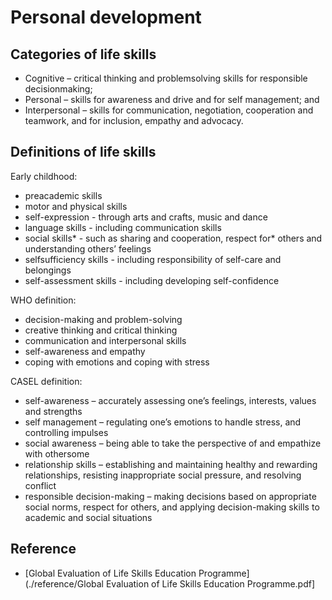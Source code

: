 # Personal development

## Categories of life skills

* Cognitive – critical thinking and problemsolving skills for responsible decisionmaking;
* Personal – skills for awareness and drive and for self management; and
* Interpersonal – skills for communication, negotiation, cooperation and teamwork, and for inclusion, empathy and advocacy.


## Definitions of life skills

Early childhood:

* preacademic skills
* motor and physical skills
* self-expression - through arts and crafts, music and dance
* language skills - including communication skills
* social skills* - such as sharing and cooperation, respect for* others and understanding others’ feelings
* selfsufficiency skills - including responsibility of self-care and belongings
* self-assessment skills - including developing self-confidence

WHO definition:

* decision-making and problem-solving
* creative thinking and critical thinking
* communication and interpersonal skills
* self-awareness and empathy
* coping with emotions and coping with stress

CASEL definition:

* self-awareness – accurately assessing one’s feelings, interests, values and strengths
* self management – regulating one’s emotions to handle stress, and controlling impulses
* social awareness – being able to take the perspective of and empathize with othersome
* relationship skills – establishing and maintaining healthy and rewarding relationships, resisting inappropriate social pressure, and resolving conflict
* responsible decision-making – making decisions based on appropriate social norms, respect for others, and applying decision-making skills to academic and social situations


## Reference

* [Global Evaluation of Life Skills Education Programme](./reference/Global Evaluation of Life Skills Education Programme.pdf]

